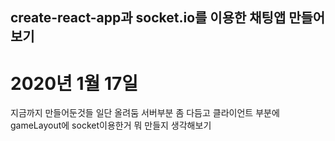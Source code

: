 ## create-react-app과 socket.io를 이용한 채팅앱 만들어보기

# 2020년 1월 17일 
 지금까지 만들어둔것들 일단 올려둠
 서버부분 좀 다듬고 
 클라이언트 부분에 gameLayout에 socket이용한거 뭐 만들지 생각해보기